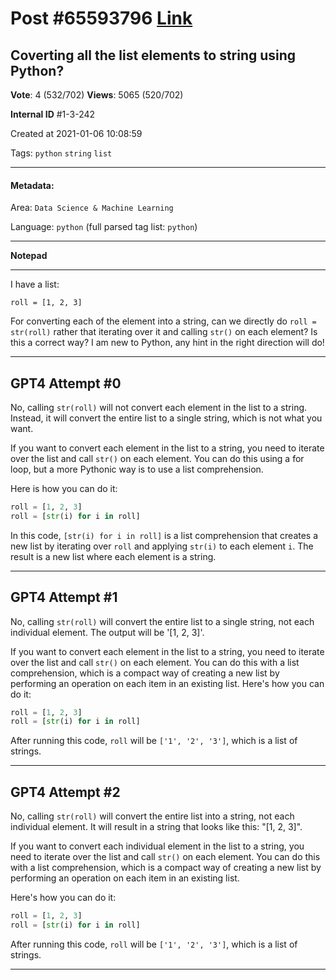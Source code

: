 
# Post \#65593796 [Link](https://stackoverflow.com/questions/65593796/)

## Coverting all the list elements to string using Python?

**Vote**: 4 (532/702) **Views**: 5065 (520/702) 

**Internal ID** \#1-3-242

Created at 2021-01-06 10:08:59

Tags: `python` `string` `list`

----------

#### Metadata:

Area: `Data Science & Machine Learning`

Language: `python` (full parsed tag list: `python`)

----------

**Notepad**


----------

I have a list:
```
roll = [1, 2, 3]
```

For converting each of the element into a string, can we directly do `roll = str(roll)` rather that iterating over it and calling `str()` on each element? Is this a correct way?
I am new to Python, any hint in the right direction will do!


----------
        
## GPT4 Attempt \#0

No, calling `str(roll)` will not convert each element in the list to a string. Instead, it will convert the entire list to a single string, which is not what you want.

If you want to convert each element in the list to a string, you need to iterate over the list and call `str()` on each element. You can do this using a for loop, but a more Pythonic way is to use a list comprehension.

Here is how you can do it:

```python
roll = [1, 2, 3]
roll = [str(i) for i in roll]
```

In this code, `[str(i) for i in roll]` is a list comprehension that creates a new list by iterating over `roll` and applying `str(i)` to each element `i`. The result is a new list where each element is a string.

--------

## GPT4 Attempt \#1

No, calling `str(roll)` will convert the entire list to a single string, not each individual element. The output will be '[1, 2, 3]'. 

If you want to convert each element in the list to a string, you need to iterate over the list and call `str()` on each element. You can do this with a list comprehension, which is a compact way of creating a new list by performing an operation on each item in an existing list. Here's how you can do it:

```python
roll = [1, 2, 3]
roll = [str(i) for i in roll]
```

After running this code, `roll` will be `['1', '2', '3']`, which is a list of strings.

--------

## GPT4 Attempt \#2

No, calling `str(roll)` will convert the entire list into a string, not each individual element. It will result in a string that looks like this: "[1, 2, 3]".

If you want to convert each individual element in the list to a string, you need to iterate over the list and call `str()` on each element. You can do this with a list comprehension, which is a compact way of creating a new list by performing an operation on each item in an existing list.

Here's how you can do it:

```python
roll = [1, 2, 3]
roll = [str(i) for i in roll]
```

After running this code, `roll` will be `['1', '2', '3']`, which is a list of strings.

--------
